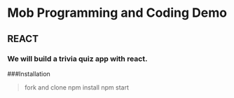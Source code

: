# Mob Programming and Coding Demo
## REACT
### We will build a trivia quiz app with react.

###Installation

> fork and clone
> npm install
> npm start
